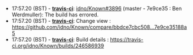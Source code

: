 * <a id="17:57.20">17:57.20 (BST)</a> - __[travis-ci](https://github.com/travis-ci)__: <a href="https://github.com/idno/Known/issues/3896">idno/Known#3896</a> (master - 7e9ce35 : Ben Werdmuller): The build has errored.
* <a id="17:57.20">17:57.20 (BST)</a> - __[travis-ci](https://github.com/travis-ci)__: Change view : https://github.com/idno/Known/compare/bbdce7cbc508...7e9ce35188a5
* <a id="17:57.20">17:57.20 (BST)</a> - __[travis-ci](https://github.com/travis-ci)__: Build details : https://travis-ci.org/idno/Known/builds/246586939
